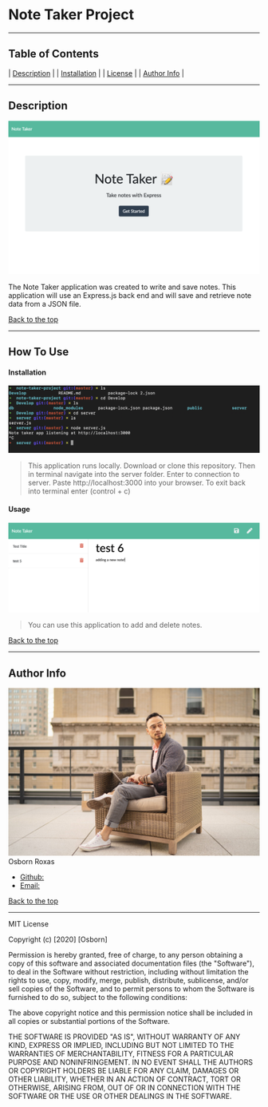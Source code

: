 # Note Taker Project

---

## Table of Contents 

| [Description](#description) |
| [Installation](#installation) |
| [License](#license) |
| [Author Info](#author-info) |


---

## Description 

![ReadMe Image](https://github.com/osbornroxas02/note-taker-project/blob/master/main-page%202.png)


The Note Taker application was created to write and save notes. This application will use an Express.js back end and will save and retrieve note data from a JSON file.



[Back to the top](#table-of-contents)

---

## How To Use

#### Installation

![ReadMe Image](https://github.com/osbornroxas02/note-taker-project/blob/master/Screen%20Shot%202020-08-12%20at%205.48.20%20PM.png)

> This application runs locally. Download or clone this repository. Then in terminal navigate into the server folder. 
Enter <node server.js> to connection to server. Paste http://localhost:3000 into your browser. To exit back into terminal enter (control + c)


#### Usage 

![ReadMe Image](https://github.com/osbornroxas02/note-taker-project/blob/master/notes-page%202.png)

> You can use this application to add and delete notes.


[Back to the top](#table-of-contents)

---

## Author Info

![ReadMe Image](https://github.com/osbornroxas02/note-taker-project/blob/master/seated%20%202.JPG)
Osborn Roxas

- [Github:](https://github.com/osbornroxas02/note-taker-project)
- [Email:](https://OSBORNROXAS02@GMAIL.COM)


[Back to the top](#table-of-contents)

---

MIT License

Copyright (c) [2020] [Osborn]

Permission is hereby granted, free of charge, to any person obtaining a copy
of this software and associated documentation files (the "Software"), to deal
in the Software without restriction, including without limitation the rights
to use, copy, modify, merge, publish, distribute, sublicense, and/or sell
copies of the Software, and to permit persons to whom the Software is
furnished to do so, subject to the following conditions:

The above copyright notice and this permission notice shall be included in all
copies or substantial portions of the Software.

THE SOFTWARE IS PROVIDED "AS IS", WITHOUT WARRANTY OF ANY KIND, EXPRESS OR
IMPLIED, INCLUDING BUT NOT LIMITED TO THE WARRANTIES OF MERCHANTABILITY,
FITNESS FOR A PARTICULAR PURPOSE AND NONINFRINGEMENT. IN NO EVENT SHALL THE
AUTHORS OR COPYRIGHT HOLDERS BE LIABLE FOR ANY CLAIM, DAMAGES OR OTHER
LIABILITY, WHETHER IN AN ACTION OF CONTRACT, TORT OR OTHERWISE, ARISING FROM,
OUT OF OR IN CONNECTION WITH THE SOFTWARE OR THE USE OR OTHER DEALINGS IN THE
SOFTWARE.
